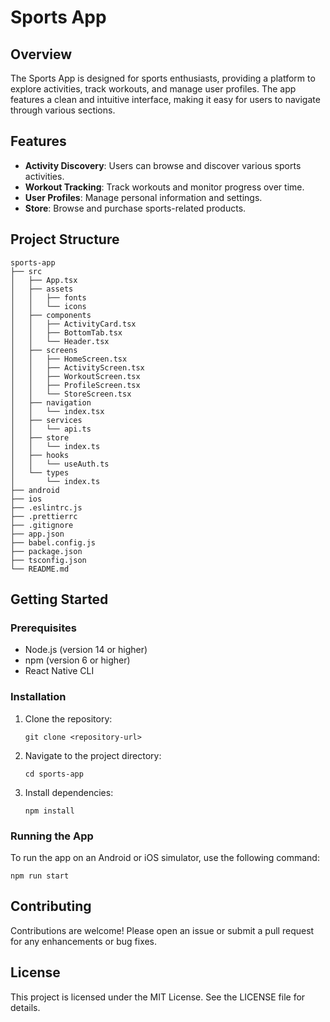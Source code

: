 # Sports App

## Overview
The Sports App is designed for sports enthusiasts, providing a platform to explore activities, track workouts, and manage user profiles. The app features a clean and intuitive interface, making it easy for users to navigate through various sections.

## Features
- **Activity Discovery**: Users can browse and discover various sports activities.
- **Workout Tracking**: Track workouts and monitor progress over time.
- **User Profiles**: Manage personal information and settings.
- **Store**: Browse and purchase sports-related products.

## Project Structure
```
sports-app
├── src
│   ├── App.tsx
│   ├── assets
│   │   ├── fonts
│   │   └── icons
│   ├── components
│   │   ├── ActivityCard.tsx
│   │   ├── BottomTab.tsx
│   │   └── Header.tsx
│   ├── screens
│   │   ├── HomeScreen.tsx
│   │   ├── ActivityScreen.tsx
│   │   ├── WorkoutScreen.tsx
│   │   ├── ProfileScreen.tsx
│   │   └── StoreScreen.tsx
│   ├── navigation
│   │   └── index.tsx
│   ├── services
│   │   └── api.ts
│   ├── store
│   │   └── index.ts
│   ├── hooks
│   │   └── useAuth.ts
│   └── types
│       └── index.ts
├── android
├── ios
├── .eslintrc.js
├── .prettierrc
├── .gitignore
├── app.json
├── babel.config.js
├── package.json
├── tsconfig.json
└── README.md
```

## Getting Started

### Prerequisites
- Node.js (version 14 or higher)
- npm (version 6 or higher)
- React Native CLI

### Installation
1. Clone the repository:
   ```
   git clone <repository-url>
   ```
2. Navigate to the project directory:
   ```
   cd sports-app
   ```
3. Install dependencies:
   ```
   npm install
   ```

### Running the App
To run the app on an Android or iOS simulator, use the following command:
```
npm run start
```

## Contributing
Contributions are welcome! Please open an issue or submit a pull request for any enhancements or bug fixes.

## License
This project is licensed under the MIT License. See the LICENSE file for details.